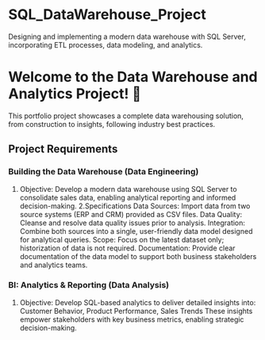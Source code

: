 # SQL_DataWarehouse_Project
Designing and implementing a modern data warehouse with SQL Server, incorporating ETL processes, data modeling, and analytics.
# Welcome to the Data Warehouse and Analytics Project! 🚀  
This portfolio project showcases a complete data warehousing solution, from construction to insights, following industry best practices.
## Project Requirements
### Building the Data Warehouse (Data Engineering)
  1. Objective: Develop a modern data warehouse using SQL Server to consolidate sales data, enabling analytical reporting                 and informed decision-making.
  2.Specifications
    Data Sources: Import data from two source systems (ERP and CRM) provided as CSV files.
    Data Quality: Cleanse and resolve data quality issues prior to analysis.
    Integration: Combine both sources into a single, user-friendly data model designed for analytical queries.
    Scope: Focus on the latest dataset only; historization of data is not required.
    Documentation: Provide clear documentation of the data model to support both business stakeholders and analytics          teams.

### BI: Analytics & Reporting (Data Analysis)
  1. Objective: Develop SQL-based analytics to deliver detailed insights into:
      Customer Behavior, Product Performance, Sales Trends
      These insights empower stakeholders with key business metrics, enabling strategic decision-making.
     
